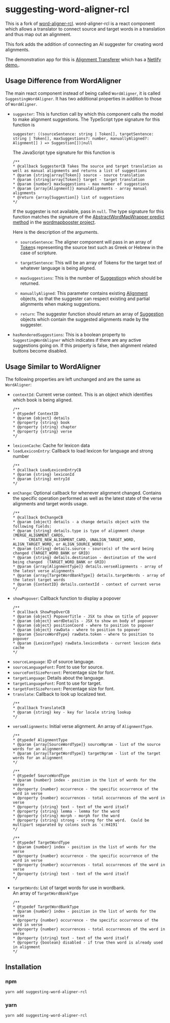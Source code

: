 
# suggesting-word-aligner-rcl

This is a fork of [word-aligner-rcl](https://github.com/unfoldingWord/word-aligner-rcl).  word-aligner-rcl is a react component which allows a translator to connect source and target words in a translation and thus map out an alignment.  

This fork adds the addition of connecting an AI suggester for creating word alignments.

The demonstration app for this is [Alignment Transferer](https://github.com/JEdward7777/alignment-transferer) which has a [Netlify demo.](https://alignment-transferer.netlify.app/).  

## Usage Difference from WordAligner

The main react component instead of being called `WordAligner`, it is called `SuggestingWordAligner`.  It has two additional properties in addition to those of `WordAligner`.

 - `suggester`:  This is function call by which this component calls the model to make alignment suggestions.  The TypeScript type signature for this function is
    ```
    suggester: ((sourceSentence: string | Token[], targetSentence: string | Token[], maxSuggestions?: number, manuallyAligned?: Alignment[] ) => Suggestion[])|null
    ```
    The JavaScript type signature for this function is
    ```
    /**
    * @callback SuggesterCB Takes The source and target translation as well as manual alignments and returns a list of suggestions
    * @param {string|array[Token]} source - source translation 
    * @param {string|array[Token]} target - target translation
    * @param {number} maxSuggestions - max number of suggestions
    * @param {array[Alignment]} manualAlignments - array manual alignments
    * @return {array[Suggestion]} list of suggestions
    */
    ```
    If the suggester is not available, pass in `null`.
    The type signature for this function matches the signature of the [AbstractWordMapWrapper predict method](https://github.com/JEdward7777/wordmapbooster/blob/b2a65ec5d20423428178243907339420cca86f37/src/boostwordmap_tools.ts#L294) in the [wordmapbooster project](https://github.com/JEdward7777/wordmapbooster).

    Here is the description of the arguments.

    - `sourceSentence`: The aligner component will pass in an array of [Token](https://github.com/unfoldingWord/wordMAP-lexer/blob/develop/src/Token.ts)s representing the source text such as Greek or Hebrew in the case of scripture.
    - `targetSentence`: This will be an array of Tokens for the target text of whatever language is being aligned.
    - `maxSuggestions`: This is the number of [Suggestion](https://github.com/unfoldingWord/wordMAP/blob/master/src/core/Suggestion.ts)s which should be returned.

    - `manuallyAligned`: This parameter contains existing [Alignment](https://github.com/unfoldingWord/wordMAP/blob/master/src/core/Alignment.ts) objects, so that the suggester can respect existing and partial alignments when making suggestions.

    - `return`: The suggester function should return an array of [Suggestion](https://github.com/unfoldingWord/wordMAP/blob/master/src/core/Suggestion.ts) objects which contain the suggested alignments made by the suggester.
 - `hasRenderedSuggestions`: This is a boolean property to `SuggestingWordAligner` which indicates if there are any active suggestions going on.  If this property is false, then alignment related buttons become disabled.

 ## Usage Similar to  WordAligner

 The following properties are left unchanged and are the same as `WordAligner`:

 - `contextId`:  Current verse context. This is an object which identifies which book is being aligned.
    ```
    /**
    * @typedef ContextID
    * @param {object} details
    * @property {string} book
    * @property {string} chapter
    * @property {string} verse
    */
    ```
 - `lexiconCache`: Cache for lexicon data
 - `loadLexiconEntry`: Callback to load lexicon for language and strong number
    ```
    /**
    * @callback LoadLexiconEntryCB
    * @param {string} lexiconId
    * @param {string} entryId
    */
    ```
 - `onChange`: Optional callback for whenever alignment changed.  Contains the specific operation performed as well as the latest state of the verse alignments and target words usage.
    ```
    /**
    * @callback OnChangeCB
    * @param {object} details - a change details object with the following fields:
    * @param {string} details.type is type of alignment change (MERGE_ALIGNMENT_CARDS,
    *      CREATE_NEW_ALIGNMENT_CARD, UNALIGN_TARGET_WORD, ALIGN_TARGET_WORD, or ALIGN_SOURCE_WORD)
    * @param {string} details.source - source(s) of the word being changed (TARGET_WORD_BANK or GRID)
    * @param {string} details.destination - destination of the word being changed  (TARGET_WORD_BANK or GRID)
    * @param {array[AlignmentType]} details.verseAlignments - array of the latest verse alignments
    * @param {array[TargetWordBankType]} details.targetWords - array of the latest target words
    * @param {ContextID} details.contextId - context of current verse
    */
    ```
 - `showPopover`: Callback function to display a popover
    ```
    /**
    * @callback ShowPopOverCB
    * @param {object} PopoverTitle - JSX to show on title of popover
    * @param {object} wordDetails - JSX to show on body of popover
    * @param {object} positionCoord - where to position to popover
    * @param {object} rawData - where to position to popover
    * @param {SourceWordType} rawData.token - where to position to popover
    * @param {LexiconType} rawData.lexiconData - current lexicon data cache
    */
    ```
 - `sourceLanguage`: ID of source language.
 - `sourceLanguageFont`: Font to use for source.
 - `sourceFontSizePercent`: Percentage size for font.
 - `targetLanguage`: Details about the language.
 - `targetLanguageFont`: Font to use for target.
 - `targetFontSizePercent`: Percentage size for font.
 - `translate`: Callback to look up localized text.
    ```
    /**
    * @callback TranslateCB
    * @param {string} key - key for locale string lookup
    */
    ```
 - `verseAlignments`: Initial verse alignment.  An array of `AlignmentType`.
    ```
    /**
    * @typedef AlignmentType
    * @param {array[SourceWordType]} sourceNgram - list of the source words for an alignment
    * @param {array[TargetWordType]} targetNgram - list of the target words for an alignment
    */

    /**
    * @typedef SourceWordType
    * @param {number} index - position in the list of words for the verse
    * @property {number} occurrence - the specific occurrence of the word in verse
    * @property {number} occurrences - total occurrences of the word in verse
    * @property {string} text - text of the word itself
    * @property {string} lemma - lemma for the word
    * @property {string} morph - morph for the word
    * @property {string} strong - strong for the word.  Could be multipart separated by colons such as `c:H4191`
    */

    /**
    * @typedef TargetWordType
    * @param {number} index - position in the list of words for the verse
    * @property {number} occurrence - the specific occurrence of the word in verse
    * @property {number} occurrences - total occurrences of the word in verse
    * @property {string} text - text of the word itself
    */
    ```
 - `targetWords`: List of target words for use in wordbank.  
    An array of `TargetWordBankType`
    ```
    /**
    * @typedef TargetWordBankType
    * @param {number} index - position in the list of words for the verse
    * @property {number} occurrence - the specific occurrence of the word in verse
    * @property {number} occurrences - total occurrences of the word in verse
    * @property {string} text - text of the word itself
    * @property {boolean} disabled - if true then word is already used in alignment
    */
    ```




## Installation

### npm
```bash
yarn add suggesting-word-aligner-rcl
```

### yarn
```bash
yarn add suggesting-word-aligner-rcl
```